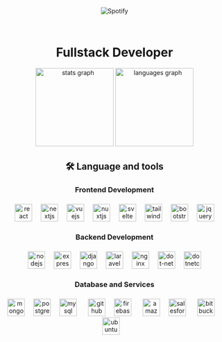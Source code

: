&nbsp;<div align="center">
  ![Spotify](https://novatorem.vercel.app/api/spotify?background_color=0d1117&border_color=ffffff)
</div>
<!-- <img align="left" src="https://user-images.githubusercontent.com/65187002/144930161-2f783401-8d27-4fdf-a2f7-cc0ba32f1f1f.gif" width="20%" style="display:inline;"><img align="right" src="https://user-images.githubusercontent.com/65187002/144930161-2f783401-8d27-4fdf-a2f7-cc0ba32f1f1f.gif" width="20%" style="display:inline;"> -->
<br>

<h1 align="center">Fullstack Developer</h1>

<div align="center">
  <img src="https://github-readme-stats.vercel.app/api?username=awesomedev77&theme=tokyonight&hide_border=true&include_all_commits=true&count_private=true" height="180" alt="stats graph"  />
  <img src="https://github-readme-stats.vercel.app/api/top-langs/?username=awesomedev77&theme=tokyonight&hide_border=true&include_all_commits=true&count_private=true&layout=compact" height="180" alt="languages graph"  />
</div>



<h2 align="center">🛠 Language and tools</h2>

###

<h3 align="center">Frontend Development</h4>

###

<div align="center">
  <img src="https://skillicons.dev/icons?i=react" height="40" title="React" alt="react logo"  />
  <img width="12" />
  <img src="https://skillicons.dev/icons?i=nextjs" height="40" title="NextJS" alt="nextjs logo"  />
  <img width="12" />
  <img src="https://skillicons.dev/icons?i=vue" height="40" title="VueJS" alt="vuejs logo"  />
  <img width="12" />
  <img src="https://skillicons.dev/icons?i=nuxtjs" height="40" title="NuxtJS" alt="nuxtjs logo"  />
  <img width="12" />
  <img src="https://skillicons.dev/icons?i=svelte" height="40" title="Svelte" alt="svelte logo"  />
  <img width="12" />
  <img src="https://cdn.simpleicons.org/tailwindcss/06B6D4" height="40" title="TailwindCSS" alt="tailwindcss logo"  />
  <img width="12" />
  <img src="https://skillicons.dev/icons?i=bootstrap" height="40" title="BootStrap" alt="bootstrap logo"  />
  <img width="12" />
  <img src="https://skillicons.dev/icons?i=jquery" height="40" title="jQuery" alt="jquery logo"  />
</div>

###

<h3 align="center">Backend Development</h4>

###

<div align="center">
  <img src="https://cdn.simpleicons.org/nodedotjs/339933" height="40" title="NodeJS" alt="nodejs logo"  />
  <img width="12" />
  <img src="https://skillicons.dev/icons?i=express" height="40" title="ExpressJS" alt="express logo"  />
  <img width="12" />
  <img src="https://skillicons.dev/icons?i=django" height="40" title="Django" alt="django logo"  />
  <img width="12" />
  <img src="https://cdn.simpleicons.org/laravel/FF2D20" height="40" title="Laravel" alt="laravel logo"  />
  <img width="12" />
  <img src="https://skillicons.dev/icons?i=nginx" height="40" title="Nginx" alt="nginx logo"  />
  <img width="12" />
  <img src="https://skillicons.dev/icons?i=dotnet" height="40" title="Dotnet" alt="dot-net logo"  />
  <img width="12" />
  <img src="https://cdn.jsdelivr.net/gh/devicons/devicon/icons/dotnetcore/dotnetcore-original.svg" title="DotnetCore" height="40" alt="dotnetcore logo"  />
</div>

###

<h3 align="center">Database and Services</h4>

###

<div align="center">
  <img src="https://skillicons.dev/icons?i=mongodb" height="40" title="MongoDB" alt="mongodb logo"  />
  <img width="12" />
  <img src="https://skillicons.dev/icons?i=postgres" height="40" title="postgresql" alt="postgresql logo"  />
  <img width="12" />
  <img src="https://skillicons.dev/icons?i=mysql" height="40" title="mysql" alt="mysql logo"  />
  <img width="18" />
  <img src="https://skillicons.dev/icons?i=github" height="40" title="Github" alt="github logo"  />
  <img width="12" />
  <img src="https://cdn.simpleicons.org/firebase/FFCA28" height="40" title="Firebase" alt="firebase logo"  />
  <img width="18" />
  <img src="https://skillicons.dev/icons?i=aws" height="40" title="Amazon" alt="amazonwebservices logo"  />
  <img width="12" />
  <img src="https://cdn.jsdelivr.net/gh/devicons/devicon/icons/salesforce/salesforce-original.svg" height="40" alt="salesforce logo"  />
  <img width="18" />
  <img src="https://cdn.jsdelivr.net/gh/devicons/devicon/icons/bitbucket/bitbucket-original.svg" height="40" title="BitBucket" alt="bitbucket logo"  />
  <img width="12" />
  <img src="https://cdn.jsdelivr.net/gh/devicons/devicon/icons/ubuntu/ubuntu-plain.svg" title="Ubuntu" height="40" alt="ubuntu logo"  />
  <img width="12" />
</div>

###
